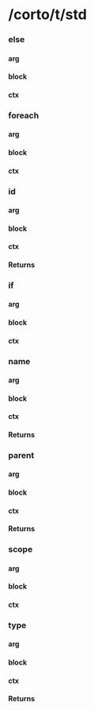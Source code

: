 # /corto/t/std
### else
#### arg
#### block
#### ctx
### foreach
#### arg
#### block
#### ctx
### id
#### arg
#### block
#### ctx
#### Returns
### if
#### arg
#### block
#### ctx
### name
#### arg
#### block
#### ctx
#### Returns
### parent
#### arg
#### block
#### ctx
#### Returns
### scope
#### arg
#### block
#### ctx
### type
#### arg
#### block
#### ctx
#### Returns
